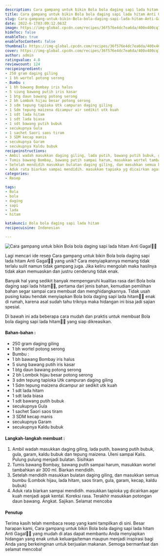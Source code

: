 ```yaml
---
description: Cara gampang untuk bikin Bola bola daging sapi lada hitam Anti Gagal"
title: Cara gampang untuk bikin Bola bola daging sapi lada hitam Anti Gagal
slug: Cara-gampang-untuk-bikin-Bola-bola-daging-sapi-lada-hitam-Anti-Gagal
date: 2022-6-1T03:09:12.063Z
image: https://img-global.cpcdn.com/recipes/36f576e4dc7ea6da/400x400cq70/photo.jpg
hideToc: false
enableToc: true
enableTocContent: false
thumbnail: https://img-global.cpcdn.com/recipes/36f576e4dc7ea6da/400x400cq70/photo.jpg
cover: https://img-global.cpcdn.com/recipes/36f576e4dc7ea6da/400x400cq70/photo.jpg
author: admin
ratingvalue: 4.8
reviewcount: 124
recipeingredient:
- 250 gram daging giling
- 1 bh wortel potong serong
- Bumbu :
- 1 bh bawang Bombay iris halus
- 5 siung bawang putih iris kasar
- 1 btg daun bawang potong serong
- 2 bh Lombok hijau besar potong serong
- 3 sdm tepung tapioka Utk campuran daging giling
- 1 Sdm tepung maizena dicampur air sedikit utk kuah
- 1 sdt lada hitam
- 1 sdt lada biasa
- 1 sdt bawang putih bubuk
- secukupnya Gula
- 1 sachet Saori saos tiram
- 3 SDM kecap manis
- secukupnya Garam
- secukupnya Kaldu bubuk
recipeinstructions:
- Ambil wadah masukkan daging giling, lada putih, bawang putih bubuk, gula, garam, kaldu bubuk dan tepung maizena. Uleni sampai Kalis. Pulung pulung menjadi bulatan. Sisihkan
- Tumis bawang Bombay, bawang putih sampai harum, masukkan wortel tambahkan air 300 ml. Biarkan mendidih.
- Setelah mendidih masukkan bulatan daging giling, dan masukkan semua bumbu (Lombok hijau, lada hitam, saos tiram, gula, garam, kecap, kaldu bubuk)
- Aduk rata biarkan sampai mendidih. masukkan tapioka yg dicairkan agar kuah menjadi agak kental. Koreksi rasa. Terakhir masukkan potongan daun bawang. Angkat. Sajikan. Selamat mencoba
categories:
- Resep

tags:
- Bola
- bola
- daging
- sapi
- lada
- hitam

katakunci: Bola bola daging sapi lada hitam
recipecuisine: Indonesian

---
```


![Cara gampang untuk bikin Bola bola daging sapi lada hitam Anti Gagal👩‍🍳](https://img-global.cpcdn.com/recipes/36f576e4dc7ea6da/400x400cq70/photo.jpg)

Lagi mencari ide resep Cara gampang untuk bikin Bola bola daging sapi lada hitam Anti Gagal👩‍🍳 yang unik? Cara menyiapkannya memang tidak terlalu sulit namun tidak gampang juga. Jika keliru mengolah maka hasilnya tidak akan memuaskan dan justru cenderung tidak enak.

Banyak hal yang sedikit banyak mempengaruhi kualitas rasa dari Bola bola daging sapi lada hitam👩‍🍳, pertama dari jenis bahan, kemudian pemilihan bahan segar sampai cara membuat dan menghidangkannya. Tidak usah pusing kalau hendak menyiapkan Bola bola daging sapi lada hitam👩‍🍳 enak di rumah, karena asal sudah tahu triknya maka hidangan ini bisa jadi sajian spesial.

Di bawah ini ada beberapa cara mudah dan praktis untuk membuat Bola bola daging sapi lada hitam👩‍🍳 yang siap dikreasikan.

<!--inarticleads1-->

#### Bahan-bahan :

- 250 gram daging giling
- 1 bh wortel potong serong
- Bumbu :
- 1 bh bawang Bombay iris halus
- 5 siung bawang putih iris kasar
- 1 btg daun bawang potong serong
- 2 bh Lombok hijau besar potong serong
- 3 sdm tepung tapioka Utk campuran daging giling
- 1 Sdm tepung maizena dicampur air sedikit utk kuah
- 1 sdt lada hitam
- 1 sdt lada biasa
- 1 sdt bawang putih bubuk
- secukupnya Gula
- 1 sachet Saori saos tiram
- 3 SDM kecap manis
- secukupnya Garam
- secukupnya Kaldu bubuk

<!--inarticleads2-->

#### Langkah-langkah membuat :

1. Ambil wadah masukkan daging giling, lada putih, bawang putih bubuk, gula, garam, kaldu bubuk dan tepung maizena. Uleni sampai Kalis. Pulung pulung menjadi bulatan. Sisihkan
1. Tumis bawang Bombay, bawang putih sampai harum, masukkan wortel tambahkan air 300 ml. Biarkan mendidih.
1. Setelah mendidih masukkan bulatan daging giling, dan masukkan semua bumbu (Lombok hijau, lada hitam, saos tiram, gula, garam, kecap, kaldu bubuk)
1. Aduk rata biarkan sampai mendidih. masukkan tapioka yg dicairkan agar kuah menjadi agak kental. Koreksi rasa. Terakhir masukkan potongan daun bawang. Angkat. Sajikan. Selamat mencoba

#### Penutup

Terima kasih telah membaca resep yang kami tampilkan di sini. Besar harapan kami, Cara gampang untuk bikin Bola bola daging sapi lada hitam Anti Gagal👩‍🍳 yang mudah di atas dapat membantu Anda menyiapkan hidangan yang enak untuk keluarga/teman maupun menjadi inspirasi bagi Anda yang berkeinginan untuk berjualan makanan. Semoga bermanfaat dan selamat mencoba!